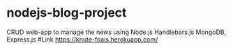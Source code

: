 # nodejs-blog-project
CRUD web-app to manage the news using Node.js Handlebars.js MongoDB, Express.js
#Link
https://knute-foais.herokuapp.com/
